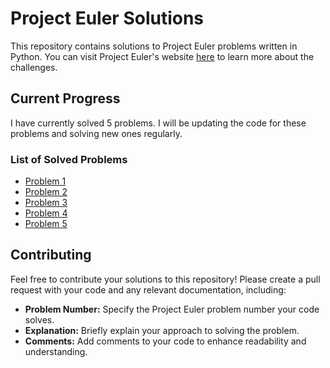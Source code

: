 <!DOCTYPE html>
<html lang="en">
<head>
  <meta charset="UTF-8">
  <meta name="viewport" content="width=device-width, initial-scale=1.0">
  
</head>
<body>
  <h1>Project Euler Solutions</h1>
  <p>This repository contains solutions to Project Euler problems written in Python. You can visit Project Euler's website <a href="https://projecteuler.net/about">here</a> to learn more about the challenges.</p>

  <h2>Current Progress</h2>
  <p>I have currently solved 5 problems. I will be updating the code for these problems and solving new ones regularly.</p>

  <h3>List of Solved Problems</h3>
  <ul>
    <li>
      <a href="https://projecteuler.net/problem=1">Problem 1</a>
    </li>
    <li>
      <a href="https://projecteuler.net/problem=2">Problem 2</a>
    </li>
    <li>
      <a href="https://projecteuler.net/problem=3">Problem 3</a>
    </li>
    <li>
      <a href="https://projecteuler.net/problem=4">Problem 4</a>
    </li>
    <li>
      <a href="https://projecteuler.net/problem=5">Problem 5</a>
    </li>
  </ul>

  <h2>Contributing</h2>
  <p>Feel free to contribute your solutions to this repository! Please create a pull request with your code and any relevant documentation, including:</p>
  <ul>
    <li><strong>Problem Number:</strong> Specify the Project Euler problem number your code solves.</li>
    <li><strong>Explanation:</strong> Briefly explain your approach to solving the problem.</li>
    <li><strong>Comments:</strong> Add comments to your code to enhance readability and understanding.</li>
  </ul>
</body>
</html>
